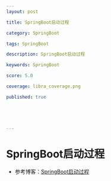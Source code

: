 ```yaml
---
layout: post

title: SpringBoot启动过程

category: SpringBoot

tags: SpringBoot

description: SpringBoot启动过程

keywords: SpringBoot

score: 5.0

coverage: libra_coverage.png

published: true





---
```


# SpringBoot启动过程

- 参考博客：[SpringBoot启动过程](https://blog.csdn.net/weixin_44947701/article/details/124055713)

